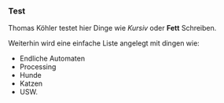 ### Test

Thomas Köhler testet hier Dinge wie *Kursiv* oder **Fett** Schreiben.

Weiterhin wird eine einfache Liste angelegt mit dingen wie:
 * Endliche Automaten
 * Processing
 * Hunde
 * Katzen
 * USW.
